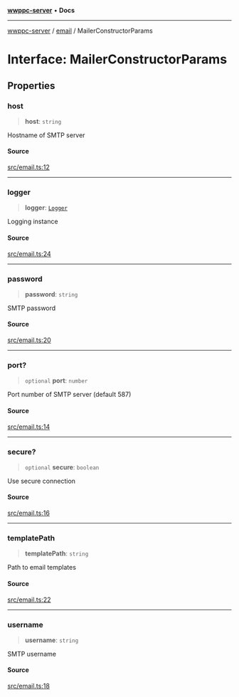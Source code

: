 [**wwppc-server**](../../README.md) • **Docs**

***

[wwppc-server](../../modules.md) / [email](../README.md) / MailerConstructorParams

# Interface: MailerConstructorParams

## Properties

### host

> **host**: `string`

Hostname of SMTP server

#### Source

[src/email.ts:12](https://github.com/WWPPC/WWPPC-server/blob/2f411756995c4ec8bd83114e0be6e407a493af19/src/email.ts#L12)

***

### logger

> **logger**: [`Logger`](../../log/interfaces/Logger.md)

Logging instance

#### Source

[src/email.ts:24](https://github.com/WWPPC/WWPPC-server/blob/2f411756995c4ec8bd83114e0be6e407a493af19/src/email.ts#L24)

***

### password

> **password**: `string`

SMTP password

#### Source

[src/email.ts:20](https://github.com/WWPPC/WWPPC-server/blob/2f411756995c4ec8bd83114e0be6e407a493af19/src/email.ts#L20)

***

### port?

> `optional` **port**: `number`

Port number of SMTP server (default 587)

#### Source

[src/email.ts:14](https://github.com/WWPPC/WWPPC-server/blob/2f411756995c4ec8bd83114e0be6e407a493af19/src/email.ts#L14)

***

### secure?

> `optional` **secure**: `boolean`

Use secure connection

#### Source

[src/email.ts:16](https://github.com/WWPPC/WWPPC-server/blob/2f411756995c4ec8bd83114e0be6e407a493af19/src/email.ts#L16)

***

### templatePath

> **templatePath**: `string`

Path to email templates

#### Source

[src/email.ts:22](https://github.com/WWPPC/WWPPC-server/blob/2f411756995c4ec8bd83114e0be6e407a493af19/src/email.ts#L22)

***

### username

> **username**: `string`

SMTP username

#### Source

[src/email.ts:18](https://github.com/WWPPC/WWPPC-server/blob/2f411756995c4ec8bd83114e0be6e407a493af19/src/email.ts#L18)
